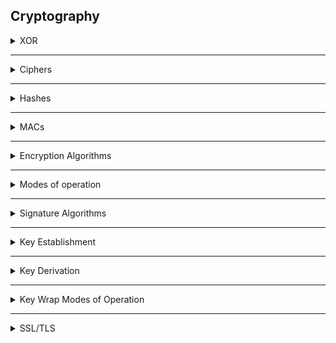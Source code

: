 ## Cryptography

<details>
   <summary>XOR</summary>
   <br>
   
   ### XOR (^)

The ability for XOR to reverse itself makes it massively important part of crypto.

0 ^ 0 == 0

0 ^ 1 == 1

1 ^ 0 == 1

1 ^ 1 == 0

</details>

---------------------------------------------------------------------------------------------

<details>
   <summary>Ciphers</summary>
   <br>
   
  ### Ciphers

- Symmetric -- Both sides share the same key
   - Stream -- Encrypts data byte-by-byte
   - Block -- Encrypts data block-by-block
   
- Asymmertric  -- Each side has their own private key and private key
   - Recipients public key is used to encrypt, and their private key is used to decrypt.
   - Typically used to transfer symmetric keys rather than data due to proformance.
   
   - Block cipher modes
      - ECB (Electronic Codebook)
        Each block is independently encrypted, meaning each same two blocks will have the same cipher text.
      - CBC (Cipher Block Chaining)
         Most common. Each plaintext block is XORed with the ciphertext of the previous block before encryption. Reverse is preformed for decryption. The first block is XORed with the IV (Initilization Vector)
</details>

---------------------------------------------------------------------------------------------

</details>
<details>
   <summary>Hashes</summary>
   <br>
  
  ### Hashes

 - takes input and outputs a fixed size output.
 - Due to any size input and fixed out, collisions are a going to happen
 - Strength of a hash algorithm is in how hard it is to produce a collision.
 - Hash functions 
    - MD5
    - SHA1
    - SHA2
</details>

---------------------------------------------------------------------------------------------

<details>
   <summary> MACs</summary>
   <br>
  
  ### MACs (Message Authentication Codes)
  
  - based on hashes that allow for message authentication. Ensures message and MAC was not tampered with.
  - Shared key is used for the construction and validation of the MAC.
  
  - Most well known MAC is the HMAC and is based around the hash of your choosing.
  - HMAC(key, message) = hash(key + hash(key + message))
  - Keys are padded seperately in each run of the hash algorithm.
</details>

---------------------------------------------------------------------------------------------

<details>
   <summary> Encryption Algorithms </summary>
   <br>
    
  ## Keys
   Key length is equal to the number of bits in an encryption algorithm’s key. Longer the better. But does not mean better security. The key length determines the maximum number of combinations required to break an encryption algorithm. If the key length is 40 bits long, then there are 240 possible keys.
  
 - AES (Advances Encryption Standard)
   Symmetric
   Key Length: 128, 192, 256
 
 - CAST5: 
   Symmetric
   Key Length: 128
   
</details>
    
---------------------------------------------------------------------------------------------

<details>
   <summary>Modes of operation</summary>
   <br>
A block cipher mode of operation is an algorithm that uses a block cipher to provide information security such as confidentiality or authenticity.

</details>

---------------------------------------------------------------------------------------------

<details>
   <summary>Signature Algorithms
 </summary>
   <br>

 Used to for secure data transmission.
 
 RSA: 
 
 DSA(Digital Signatrure Algorithm):
 
 ECDSA(Elliptic Curve Digital Signature Alogrithm):

</details>
    
---------------------------------------------------------------------------------------------

<details>
   <summary>Key Establishment</summary>
   <br>


</details>

---------------------------------------------------------------------------------------------

<details>
   <summary>Key Derivation</summary>
   <br>
</details>

---------------------------------------------------------------------------------------------

<details>
   <summary>Key Wrap Modes of Operation</summary>
   <br>
</details>

---------------------------------------------------------------------------------------------

<details>
   <summary>SSL/TLS</summary>
   <br>
   <p>https://tls.ulfheim.net/</p>


</details>

